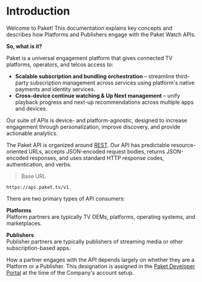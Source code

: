 # Introduction

Welcome to Paket! This documentation explains key concepts and describes how Platforms and Publishers engage with the Paket Watch APIs.

**So, what is it?**

Paket is a universal engagement platform that gives connected TV platforms, operators, and telcos access to:

- **Scalable subscription and bundling orchestration** – streamline third-party subscription management across services using platform's native payments and identity services.
- **Cross-device continue watching & Up Next management** – unify playback progress and next-up recommendations across multiple apps and devices.

Our suite of APIs is device- and platform-agnostic, designed to increase engagement through personalization, improve discovery, and provide actionable analytics.

The Paket API is organized around [REST](https://en.wikipedia.org/wiki/REST). Our API has predictable resource-oriented URLs, accepts JSON-encoded request bodies, returns JSON-encoded responses, and uses standard HTTP response codes, authentication, and verbs.

> Base URL

```
https://api.paket.tv/v1
```

There are two primary types of API consumers:

**Platforms**  
Platform partners are typically TV OEMs, platforms, operating systems, and marketplaces.

**Publishers**  
Publisher partners are typically publishers of streaming media or other subscription-based apps.

How a partner engages with the API depends largely on whether they are a Platform or a Publisher. This designation is assigned in the [Paket Developer Portal](https://developer.paket.tv) at the time of the Company's account setup.
